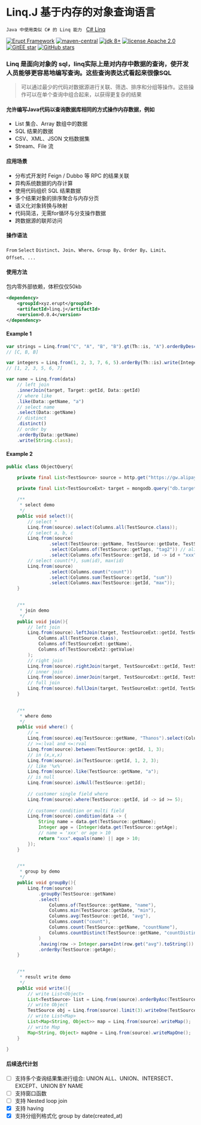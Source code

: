 # Linq.J 基于内存的对象查询语言
`Java 中使用类似 C# 的 Linq 能力 ` [C# Linq](https://learn.microsoft.com/zh-cn/dotnet/csharp/linq/)

<p>
    <a href="https://www.erupt.xyz" target="_blank"><img src="https://img.shields.io/badge/Linq.J-brightgreen" alt="Erupt Framework"></a>
    <a href="https://mvnrepository.com/search?q=linq.j"><img src="https://img.shields.io/maven-central/v/xyz.erupt/linq.j" alt="maven-central"></a>
    <a href="https://www.oracle.com/technetwork/java/javase/downloads/index.html"><img src="https://img.shields.io/badge/JDK-8+-green.svg" alt="jdk 8+"></a>
    <a href="./LICENSE"><img src="https://img.shields.io/badge/license-MIT-blue" alt="license Apache 2.0"></a>
    <a href='https://gitee.com/erupt/linq/stargazers'><img src='https://gitee.com/erupt/linq/badge/star.svg?theme=gray' alt='GitEE star' ></img></a>
    <a href="https://github.com/erupts/linq.j"><img src="https://img.shields.io/github/stars/erupts/linq.j?style=social" alt="GitHub stars"></a>
</p>



### Linq 是面向对象的 sql，linq实际上是对内存中数据的查询，使开发人员能够更容易地编写查询。这些查询表达式看起来很像SQL

> 可以通过最少的代码对数据源进行关联、筛选、排序和分组等操作。这些操作可以在单个查询中组合起来，以获得更复杂的结果

#### 允许编写Java代码以查询数据库相同的方式操作内存数据，例如
- List 集合、Array 数组中的数据
- SQL 结果的数据
- CSV、XML、JSON 文档数据集
- Stream、File 流

#### 应用场景
- 分布式开发时 Feign / Dubbo 等 RPC 的结果关联
- 异构系统数据的内存计算
- 使用代码组织 SQL 结果数据
- 多个结果对象的排序聚合与内存分页
- 语义化对象转换与映射
- 代码简洁，无需for循环与分支操作数据
- 跨数据源的联邦访问

#### 操作语法
`From` `Select` `Distinct`、`Join`、`Where`、`Group By`、`Order By`、`Limit`、`Offset`、`...`

#### 使用方法
包内零外部依赖，体积仅仅50kb
```xml
<dependency>
    <groupId>xyz.erupt</groupId>
    <artifactId>linq.j</artifactId>
    <version>0.0.4</version>
</dependency>
```

#### Example 1
```javascript
var strings = Linq.from("C", "A", "B", "B").gt(Th::is, "A").orderByDesc(Th::is).write(String.class);
// [C, B, B]

var integers = Linq.from(1, 2, 3, 7, 6, 5).orderBy(Th::is).write(Integer.class);
// [1, 2, 3, 5, 6, 7]

var name = Linq.from(data)
    // left join
    .innerJoin(target, Target::getId, Data::getId)
    // where like
    .like(Data::getName, "a")
    // select name
    .select(Data::getName)
    // distinct
    .distinct()
    // order by 
    .orderBy(Data::getName)
    .write(String.class);

```

#### Example 2
```java
public class ObjectQuery{

    private final List<TestSource> source = http.get("https://gw.alipayobjects.com/os/antfincdn/v6MvZBUBsQ/column-data.json");

    private final List<TestSourceExt> target = mongodb.query("db.target.find()");
    
    /**
     * select demo
     */
    public void select(){
        // select *
        Linq.from(source).select(Columns.all(TestSource.class));
        // select a, b, c
        Linq.from(source)
                .select(TestSource::getName, TestSource::getDate, TestSource::getTags)
                .select(Columns.of(TestSource::getTags, "tag2")) // alias
                .select(Columns.ofx(TestSource::getId, id -> id + "xxx")); // value convert
        // select count(*), sum(id), max(id) 
        Linq.from(source)
                .select(Columns.count("count"))
                .select(Columns.sum(TestSource::getId, "sum"))
                .select(Columns.max(TestSource::getId, "max"));
    }

    
    /**
     * join demo
     */
    public void join(){
        // left join
        Linq.from(source).leftJoin(target, TestSourceExt::getId, TestSource::getId).select(
            Columns.all(TestSource.class),
            Columns.of(TestSourceExt::getName),
            Columns.of(TestSourceExt2::getValue)
        );
        // right join
        Linq.from(source).rightJoin(target, TestSourceExt::getId, TestSource::getId);
        // inner join
        Linq.from(source).innerJoin(target, TestSourceExt::getId, TestSource::getId);
        // full join
        Linq.from(source).fullJoin(target, TestSourceExt::getId, TestSource::getId);
    }

    
    /**
     * where demo
     */
    public void where() {
        // =
        Linq.from(source).eq(TestSource::getName, "Thanos").select(Columns.count(countAlias)).writeOne(Integer.class);
        // >=:lval and <=:rval
        Linq.from(source).between(TestSource::getId, 1, 3);
        // in (x,x,x)
        Linq.from(source).in(TestSource::getId, 1, 2, 3);
        // like '%x%'
        Linq.from(source).like(TestSource::getName, "a");
        // is null
        Linq.from(source).isNull(TestSource::getId);
        
        // customer single field where
        Linq.from(source).where(TestSource::getId, id -> id >= 5);
        
        // customer condition or multi field
        Linq.from(source).condition(data -> {
            String name = data.get(TestSource::getName);
            Integer age = (Integer)data.get(TestSource::getAge);
            // name = 'xxx' or age > 10
            return "xxx".equals(name) || age > 10;
        });
    }

    
    /**
     * group by demo
     */
    public void groupBy(){
        Linq.from(source)
            .groupBy(TestSource::getName)
            .select(
                Columns.of(TestSource::getName, "name"),
                Columns.min(TestSource::getDate, "min"),
                Columns.avg(TestSource::getId, "avg"),
                Columns.count("count"),
                Columns.count(TestSource::getName, "countName"),
                Columns.countDistinct(TestSource::getName, "countDistinct")
            )
            .having(row -> Integer.parseInt(row.get("avg").toString()) > 2)
            .orderBy(TestSource::getAge);
    }

    
    /**
     * result write demo
     */
    public void write(){
        // write List<Object>
        List<TestSource> list = Linq.from(source).orderByAsc(TestSource::getDate).write(TestSource.class);
        // write Object
        TestSource obj = Linq.from(source).limit(3).writeOne(TestSource.class);
        // write List<Map>
        List<Map<String, Object>> map = Linq.from(source).writeMap();
        // write Map
        Map<String, Object> mapOne = Linq.from(source).writeMapOne();
    }
    
}

```

#### 后续迭代计划

- [ ] 支持多个查询结果集进行组合: UNION ALL、UNION、INTERSECT、EXCEPT、UNION BY NAME
- [ ] 支持窗口函数
- [ ] 支持 Nested loop join
- [x] 支持 having
- [x] 支持分组列格式化 group by date(created_at)